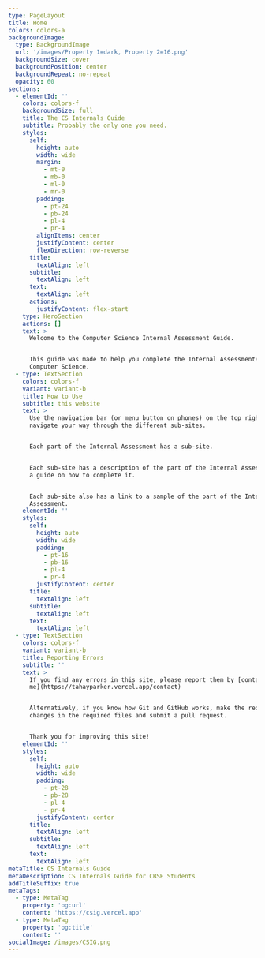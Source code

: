```yaml
---
type: PageLayout
title: Home
colors: colors-a
backgroundImage:
  type: BackgroundImage
  url: '/images/Property 1=dark, Property 2=16.png'
  backgroundSize: cover
  backgroundPosition: center
  backgroundRepeat: no-repeat
  opacity: 60
sections:
  - elementId: ''
    colors: colors-f
    backgroundSize: full
    title: The CS Internals Guide
    subtitle: Probably the only one you need.
    styles:
      self:
        height: auto
        width: wide
        margin:
          - mt-0
          - mb-0
          - ml-0
          - mr-0
        padding:
          - pt-24
          - pb-24
          - pl-4
          - pr-4
        alignItems: center
        justifyContent: center
        flexDirection: row-reverse
      title:
        textAlign: left
      subtitle:
        textAlign: left
      text:
        textAlign: left
      actions:
        justifyContent: flex-start
    type: HeroSection
    actions: []
    text: >
      Welcome to the Computer Science Internal Assessment Guide.


      This guide was made to help you complete the Internal Assessment(s) for
      Computer Science.
  - type: TextSection
    colors: colors-f
    variant: variant-b
    title: How to Use
    subtitle: this website
    text: >
      Use the navigation bar (or menu button on phones) on the top right to
      navigate your way through the different sub-sites.


      Each part of the Internal Assessment has a sub-site.


      Each sub-site has a description of the part of the Internal Assessment and
      a guide on how to complete it.


      Each sub-site also has a link to a sample of the part of the Internal
      Assessment.
    elementId: ''
    styles:
      self:
        height: auto
        width: wide
        padding:
          - pt-16
          - pb-16
          - pl-4
          - pr-4
        justifyContent: center
      title:
        textAlign: left
      subtitle:
        textAlign: left
      text:
        textAlign: left
  - type: TextSection
    colors: colors-f
    variant: variant-b
    title: Reporting Errors
    subtitle: ''
    text: >
      If you find any errors in this site, please report them by [contacting
      me](https://tahayparker.vercel.app/contact)


      Alternatively, if you know how Git and GitHub works, make the required
      changes in the required files and submit a pull request.


      Thank you for improving this site!
    elementId: ''
    styles:
      self:
        height: auto
        width: wide
        padding:
          - pt-28
          - pb-28
          - pl-4
          - pr-4
        justifyContent: center
      title:
        textAlign: left
      subtitle:
        textAlign: left
      text:
        textAlign: left
metaTitle: CS Internals Guide
metaDescription: CS Internals Guide for CBSE Students
addTitleSuffix: true
metaTags:
  - type: MetaTag
    property: 'og:url'
    content: 'https://csig.vercel.app'
  - type: MetaTag
    property: 'og:title'
    content: ''
socialImage: /images/CSIG.png
---
```


